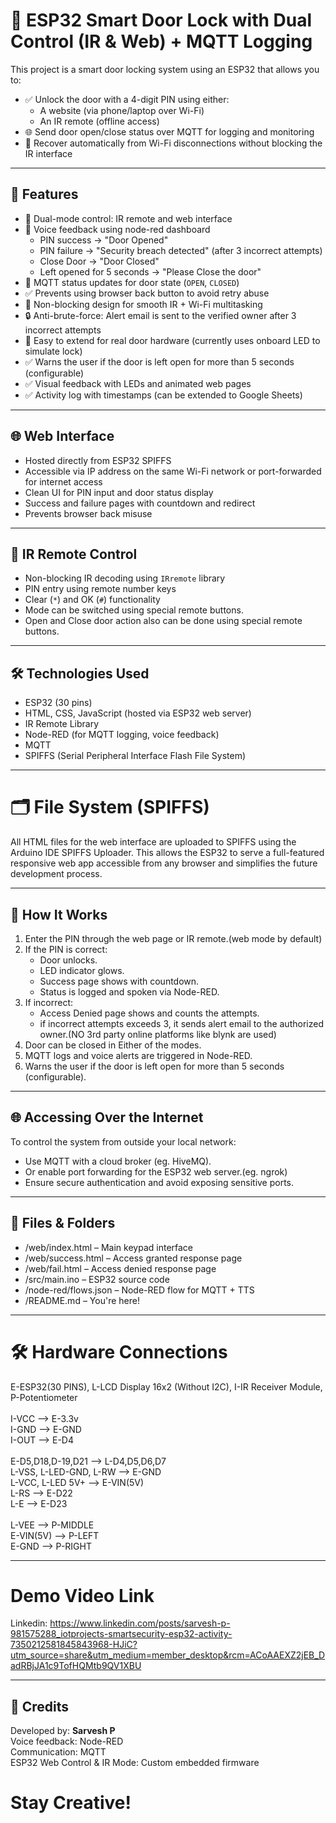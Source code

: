 # 🔐 ESP32 Smart Door Lock with Dual Control (IR & Web) + MQTT Logging

This project is a smart door locking system using an ESP32 that allows you to:

- ✅ Unlock the door with a 4-digit PIN using either:
  - A website (via phone/laptop over Wi-Fi)
  - An IR remote (offline access)
- 🌐 Send door open/close status over MQTT for logging and monitoring
- 🔁 Recover automatically from Wi-Fi disconnections without blocking the IR interface

---

## 🚀 Features

- 🧠 Dual-mode control: IR remote and web interface
- 📢 Voice feedback using node-red dashboard
  - PIN success → "Door Opened"
  - PIN failure → "Security breach detected" (after 3 incorrect attempts)
  - Close Door → "Door Closed"
  - Left opened for 5 seconds → "Please Close the door"
- 📶 MQTT status updates for door state (`OPEN`, `CLOSED`)
- ✅ Prevents using browser back button to avoid retry abuse
- 🔄 Non-blocking design for smooth IR + Wi-Fi multitasking
- 🔒 Anti-brute-force: Alert email is sent to the verified owner after 3 incorrect attempts
- 🔧 Easy to extend for real door hardware (currently uses onboard LED to simulate lock)
- ✅ Warns the user if the door is left open for more than 5 seconds (configurable)
- ✅ Visual feedback with LEDs and animated web pages
- ✅ Activity log with timestamps (can be extended to Google Sheets)

---

## 🌐 Web Interface

- Hosted directly from ESP32 SPIFFS
- Accessible via IP address on the same Wi-Fi network or port-forwarded for internet access
- Clean UI for PIN input and door status display
- Success and failure pages with countdown and redirect
- Prevents browser back misuse

---

## 📡 IR Remote Control

- Non-blocking IR decoding using `IRremote` library
- PIN entry using remote number keys
- Clear (`*`) and OK (`#`) functionality
- Mode can be switched using special remote buttons.
- Open and Close door action also can be done using special remote buttons.

---

## 🛠 Technologies Used

- ESP32 (30 pins)
- HTML, CSS, JavaScript (hosted via ESP32 web server)
- IR Remote Library
- Node-RED (for MQTT logging, voice feedback)
- MQTT
- SPIFFS (Serial Peripheral Interface Flash File System)

---

# 🗂️ File System (SPIFFS)
All HTML files for the web interface are uploaded to SPIFFS using the Arduino IDE SPIFFS Uploader. This allows the ESP32 to serve a full-featured responsive web app accessible from any browser and simplifies the future development process.

---

## 🚀 How It Works

1. Enter the PIN through the web page or IR remote.(web mode by default)
2. If the PIN is correct:
   - Door unlocks.
   - LED indicator glows.
   - Success page shows with countdown.
   - Status is logged and spoken via Node-RED.
3. If incorrect:
   - Access Denied page shows and counts the attempts.
   - if incorrect attempts exceeds 3, it sends alert email to the authorized owner.(NO 3rd party online platforms like blynk are used)
4. Door can be closed in Either of the modes.
5. MQTT logs and voice alerts are triggered in Node-RED.
6. Warns the user if the door is left open for more than 5 seconds (configurable).

---

## 🌐 Accessing Over the Internet

To control the system from outside your local network:

- Use MQTT with a cloud broker (eg. HiveMQ).
- Or enable port forwarding for the ESP32 web server.(eg. ngrok)
- Ensure secure authentication and avoid exposing sensitive ports.

---

## 📁 Files & Folders

- /web/index.html – Main keypad interface
- /web/success.html – Access granted response page
- /web/fail.html – Access denied response page
- /src/main.ino – ESP32 source code
- /node-red/flows.json – Node-RED flow for MQTT + TTS
- /README.md – You're here!

---

# 🛠 Hardware Connections

E-ESP32(30 PINS), L-LCD Display 16x2 (Without I2C), I-IR Receiver Module, P-Potentiometer <br>
<br>
I-VCC --> E-3.3v<br>
I-GND --> E-GND<br>
I-OUT --> E-D4<br>
<br>
E-D5,D18,D-19,D21 --> L-D4,D5,D6,D7<br>
L-VSS, L-LED-GND, L-RW --> E-GND<br>
L-VCC, L-LED 5V+ --> E-VIN(5V)<br>
L-RS --> E-D22<br>
L-E --> E-D23 <br>
<br>
L-VEE --> P-MIDDLE<br>
E-VIN(5V) --> P-LEFT<br>
E-GND --> P-RIGHT<br>

---

# Demo Video Link
Linkedin: https://www.linkedin.com/posts/sarvesh-p-981575288_iotprojects-smartsecurity-esp32-activity-7350212581845843968-HJiC?utm_source=share&utm_medium=member_desktop&rcm=ACoAAEXZ2jEB_DadRBjJA1c9TofHQMtb9QV1XBU

---

## 🙌 Credits

Developed by: <b>Sarvesh P </b><br>
Voice feedback: Node-RED<br>
Communication: MQTT<br>
ESP32 Web Control & IR Mode: Custom embedded firmware <br>

<h1><centre>Stay Creative!</centre></h1>

